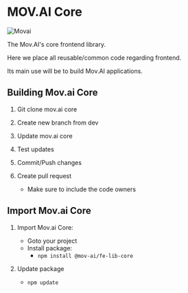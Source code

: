 # MOV.AI Core

![Movai](https://www.mov.ai/wp-content/uploads/2021/06/MOV.AI-logo-3.png)

The Mov.AI's core frontend library.

Here we place all reusable/common code regarding frontend.

Its main use will be to build Mov.AI applications.

## Building Mov.ai Core

1. Git clone mov.ai core

2. Create new branch from dev

3. Update mov.ai core

4. Test updates

5. Commit/Push changes

6. Create pull request
   - Make sure to include the code owners

## Import Mov.ai Core

1. Import Mov.ai Core:

   - Goto your project
   - Install package:
     - `npm install @mov-ai/fe-lib-core`

2. Update package
   - `npm update`
